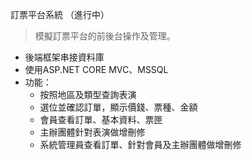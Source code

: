 訂票平台系統 （進行中）
> 模擬訂票平台的前後台操作及管理。
* 後端框架串接資料庫
* 使用ASP.NET CORE MVC、MSSQL
* 功能：
  * 按照地區及類型查詢表演
  * 選位並確認訂單，顯示價錢、票種、金額
  * 會員查看訂單、基本資料、票匣
  * 主辦團體針對表演做增刪修
  * 系統管理員查看訂單、針對會員及主辦團體做增刪修
